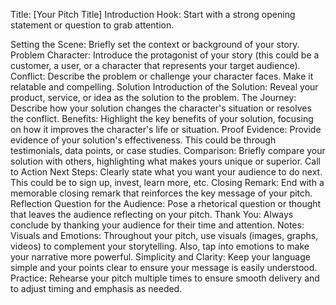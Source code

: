 Title: [Your Pitch Title]
Introduction
Hook: Start with a strong opening statement or question to grab attention.




Setting the Scene: Briefly set the context or background of your story.
Problem
Character: Introduce the protagonist of your story (this could be a customer, a user, or a character that represents your target audience).
Conflict: Describe the problem or challenge your character faces. Make it relatable and compelling.
Solution
Introduction of the Solution: Reveal your product, service, or idea as the solution to the problem.
The Journey: Describe how your solution changes the character's situation or resolves the conflict.
Benefits: Highlight the key benefits of your solution, focusing on how it improves the character's life or situation.
Proof
Evidence: Provide evidence of your solution's effectiveness. This could be through testimonials, data points, or case studies.
Comparison: Briefly compare your solution with others, highlighting what makes yours unique or superior.
Call to Action
Next Steps: Clearly state what you want your audience to do next. This could be to sign up, invest, learn more, etc.
Closing Remark: End with a memorable closing remark that reinforces the key message of your pitch.
Reflection
Question for the Audience: Pose a rhetorical question or thought that leaves the audience reflecting on your pitch.
Thank You: Always conclude by thanking your audience for their time and attention.
Notes:
Visuals and Emotions: Throughout your pitch, use visuals (images, graphs, videos) to complement your storytelling. Also, tap into emotions to make your narrative more powerful.
Simplicity and Clarity: Keep your language simple and your points clear to ensure your message is easily understood.
Practice: Rehearse your pitch multiple times to ensure smooth delivery and to adjust timing and emphasis as needed.
